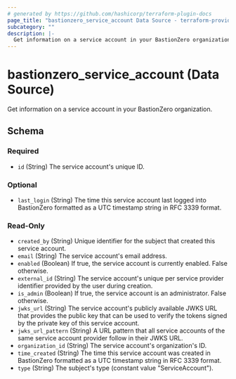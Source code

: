 ```yaml
---
# generated by https://github.com/hashicorp/terraform-plugin-docs
page_title: "bastionzero_service_account Data Source - terraform-provider-bastionzero"
subcategory: ""
description: |-
  Get information on a service account in your BastionZero organization.
---
```


# bastionzero_service_account (Data Source)

Get information on a service account in your BastionZero organization.



<!-- schema generated by tfplugindocs -->
## Schema

### Required

- `id` (String) The service account's unique ID.

### Optional

- `last_login` (String) The time this service account last logged into BastionZero formatted as a UTC timestamp string in RFC 3339 format.

### Read-Only

- `created_by` (String) Unique identifier for the subject that created this service account.
- `email` (String) The service account's email address.
- `enabled` (Boolean) If true, the service account is currently enabled. False otherwise.
- `external_id` (String) The service account's unique per service provider identifier provided by the user during creation.
- `is_admin` (Boolean) If true, the service account is an administrator. False otherwise.
- `jwks_url` (String) The service account's publicly available JWKS URL that provides the public key that can be used to verify the tokens signed by the private key of this service account.
- `jwks_url_pattern` (String) A URL pattern that all service accounts of the same service account provider follow in their JWKS URL.
- `organization_id` (String) The service account's organization's ID.
- `time_created` (String) The time this service account was created in BastionZero formatted as a UTC timestamp string in RFC 3339 format.
- `type` (String) The subject's type (constant value "ServiceAccount").


